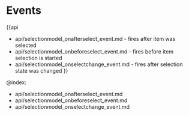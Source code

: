 Events
=======

{{api
- api/selectionmodel_onafterselect_event.md - fires after item was selected
- api/selectionmodel_onbeforeselect_event.md - fires before item selection is started
- api/selectionmodel_onselectchange_event.md - fires after selection state was changed
}}

@index:
- api/selectionmodel_onafterselect_event.md
- api/selectionmodel_onbeforeselect_event.md
- api/selectionmodel_onselectchange_event.md


